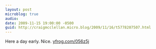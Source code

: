 ```yaml
---
layout: post
microblog: true
audio: 
date: 2009-11-15 19:00:00 -0500
guid: http://craigmcclellan.micro.blog/2009/11/16/t5778207507.html
---
```

Here a day early. Nice.  [yfrog.com/056z5j](http://yfrog.com/056z5j)
